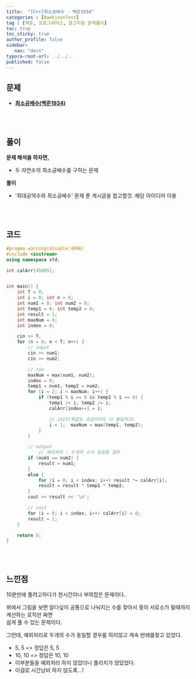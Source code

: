 ```yaml
---
title:  "[C++]최소공배수 - 백준1934"
categories : [BaekjoonTest]
tag : [백준, 프로그래머스, 알고리즘 문제풀이]
toc: true
toc_sticky: true
author_profile: false
sidebar:
   nav: "docs"
typora-root-url: ../../..
published: false
---
```




## 문제

* **[최소공배수(백준1934)](https://www.acmicpc.net/problem/1934)**

<br><br>

## 풀이

**문제 해석을 하자면,**

* 두 자연수의 최소공배수를 구하는 문제



**풀이**

* '최대공약수와 최소공배수' 문제 푼 게시글을 참고할것. 해당 아이디어 이용




<br><br>

## 코드

```c++
#pragma warning(disable:4996)
#include <iostream>
using namespace std;

int calArr[45005];


int main() {
	int T = 0;
	int i = 0; int n = 0;
	int num1 = 0; int num2 = 0;
	int temp1 = 0; int temp2 = 0;
	int result = 1;
	int maxNum = 0;
	int index = 0;

	cin >> T;
	for (n = 0; n < T; n++) {
		// input
		cin >> num1;
		cin >> num2;

		// run
		maxNum = max(num1, num2);
		index = 0;
		temp1 = num1; temp2 = num2;
		for (i = 2; i < maxNum; i++) {
			if (temp1 % i == 0 && temp2 % i == 0) {
				temp1 /= i; temp2 /= i;
				calArr[index++] = i;

				// init(복잡도 조금이라도 더 줄일려고)
				i = 1;  maxNum = max(temp1, temp2);
			}
		}

		// output
			// 예외처리 : 두개의 수가 동일할 경우
		if (num1 == num2) {
			result = num1;
		}
		else {
			for (i = 0; i < index; i++) result *= calArr[i];
			result = result * temp1 * temp2;
		}
		cout << result << '\n';

		// init 
		for (i = 0; i < index; i++) calArr[i] = 0;
		result = 1;
	}

	return 0;
}
```

<br><br>

## 느낀점

10분만에 풀려고하다가 한시간이나 부여잡은 문제이다..

위에서 그림을 보면 알다싶이 공통으로 나눠지는 수를 찾아서 몫이 서로소가 될때까지 계산하는 로직만 짜면  
쉽게 풀 수 있는 문제이다.

그런데, 예외처리로 두개의 수가 동일할 경우를 하지않고 계속 반례를찾고 있었다.

* 5, 5 => 정답은 5, 5
* 10, 10 => 정답은 10, 10
* 이부분들을 예외처리 하지 않았더니 풀리지가 않았었다.
* 이걸로 시간낭비 하지 않도록...!
